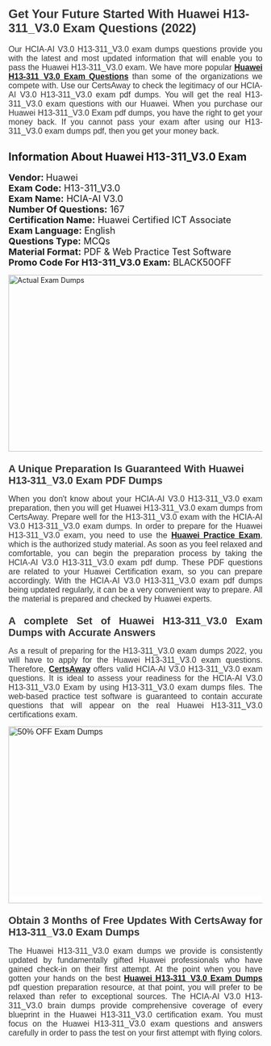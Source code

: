 <h1><span style="font-size:24px"><span style="font-family:Calibri,sans-serif"><strong><span style="background-color:white"><span style="font-family:"Verdana",sans-serif"><span style="color:#333333">Get Your Future Started With Huawei H13-311_V3.0 Exam Questions (2022)</span></span></span></strong></span></span></h1> <p style="text-align:justify"><span style="font-size:11pt"><span style="font-family:Calibri,sans-serif"><span style="font-size:12.0pt"><span style="background-color:white"><span style="font-family:"Verdana",sans-serif"><span style="color:#333333">Our HCIA-AI V3.0 H13-311_V3.0 exam dumps questions provide you with the latest and most updated information that will enable you to pass the Huawei H13-311_V3.0 exam. We have more popular <a href="https://www.certsaway.com/huawei/h13-311_v3.0-exam-dumps"><strong>Huawei H13-311_V3.0 Exam Questions</strong></a> than some of the organizations we compete with. Use our CertsAway to check the legitimacy of our HCIA-AI V3.0 H13-311_V3.0 exam pdf dumps. You will get the real H13-311_V3.0 exam questions with our Huawei. When you purchase our Huawei H13-311_V3.0 Exam pdf dumps, you have the right to get your money back. If you cannot pass your exam after using our H13-311_V3.0 exam dumps pdf, then you get your money back.</span></span></span></span></span></span></p> <h2 style="text-align:justify"><strong>Information About Huawei H13-311_V3.0 Exam</strong></h2> <p style="text-align:justify"><span style="font-size:18px"><strong>Vendor: </strong>Huawei<br /> <strong>Exam Code:</strong> H13-311_V3.0<br /> <strong>Exam Name:</strong> HCIA-AI V3.0<br /> <strong>Number Of Questions:</strong> 167<br /> <strong>Certification Name:</strong> Huawei Certified ICT Associate<br /> <strong>Exam Language:</strong> English<br /> <strong>Questions Type:</strong> MCQs<br /> <strong>Material Format:</strong> PDF & Web Practice Test Software<br /> <strong>Promo Code For H13-311_V3.0 Exam:</strong> BLACK50OFF</span></p> <p style="text-align:justify"><a href="https://www.certsaway.com/huawei/h13-311_v3.0-exam-dumps" rel="no-follow"><img alt="Actual Exam Dumps" src="https://blogger.googleusercontent.com/img/b/R29vZ2xl/AVvXsEhM7PDiBcnX1lSN-cQmq5aA7zhxn_sWcl74tkXOSfPCo3QtIY975M9XJLCwEgJ4RXKA47zmJGF6HERJJhyy2xAB8wXG6sgIARPXgzYSBnCmQcQUSzkzAw-rnNk2tBWror0N27JemDbU_7iS0jGjJohQplsk8CyGpJdZ9YktQ0Yz6f7IdzI5OZob-D4eGg/s1382/ca1.png" style="height:350px; width:750px" /></a></p> <h3><span style="font-size:20px"><strong><span style="font-family:Calibri,sans-serif"><span style="background-color:white"><span style="font-family:"Verdana",sans-serif"><span style="color:#333333">A Unique Preparation Is Guaranteed With Huawei H13-311_V3.0 Exam PDF Dumps</span></span></span></span></strong></span></h3> <p style="text-align:justify"><span style="font-size:11pt"><span style="font-family:Calibri,sans-serif"><span style="font-size:12.0pt"><span style="background-color:white"><span style="font-family:"Verdana",sans-serif"><span style="color:#333333">When you don't know about your HCIA-AI V3.0 H13-311_V3.0 exam preparation, then you will get Huawei H13-311_V3.0 exam dumps from CertsAway. Prepare well for the H13-311_V3.0 exam with the HCIA-AI V3.0 H13-311_V3.0 exam dumps. In order to prepare for the Huawei H13-311_V3.0 exam, you need to use the <a href="https://www.certsaway.com/huawei-questions"><strong>Huawei Practice Exam</strong></a>, which is the authorized study material. As soon as you feel relaxed and comfortable, you can begin the preparation process by taking the HCIA-AI V3.0 H13-311_V3.0 exam pdf dump. These PDF questions are related to your Huawei Certification exam, so you can prepare accordingly. With the HCIA-AI V3.0 H13-311_V3.0 exam pdf dumps being updated regularly, it can be a very convenient way to prepare. All the material is prepared and checked by Huawei experts.</span></span></span></span></span></span></p> <h3 style="text-align:justify"><span style="font-size:20px"><span style="font-family:Calibri,sans-serif"><strong><span style="background-color:white"><span style="font-family:"Verdana",sans-serif"><span style="color:#333333">A complete Set of Huawei H13-311_V3.0 Exam Dumps with Accurate Answers</span></span></span></strong></span></span></h3> <p style="text-align:justify"><span style="font-size:11pt"><span style="font-family:Calibri,sans-serif"><span style="font-size:12.0pt"><span style="background-color:white"><span style="font-family:"Verdana",sans-serif"><span style="color:#333333">As a result of preparing for the H13-311_V3.0 exam dumps 2022, you will have to apply for the Huawei H13-311_V3.0 exam questions. Therefore, <a href=" https://www.certsaway.com/"><strong>CertsAway</strong></a> offers valid HCIA-AI V3.0 H13-311_V3.0 exam questions. It is ideal to assess your readiness for the HCIA-AI V3.0 H13-311_V3.0 Exam by using H13-311_V3.0 exam dumps files. The web-based practice test software is guaranteed to contain accurate questions that will appear on the real Huawei H13-311_V3.0 certifications exam.</span></span></span></span></span></span></p> <p style="text-align:justify"><span style="font-size:11pt"><span style="font-family:Calibri,sans-serif"><span style="font-size:12.0pt"><span style="background-color:white"><span style="font-family:"Verdana",sans-serif"><span style="color:#333333"><a href="https://www.certsaway.com/huawei/h13-311_v3.0-exam-dumps" rel="no-follow"><img alt="50% OFF Exam Dumps" src="https://www.certcollections.com/uploads/content/c2.png" style="height:350px; width:750px" /></a></span></span></span></span></span></span></p> <h3 style="text-align:justify"><span style="font-size:20px"><strong><span style="font-family:Calibri,sans-serif"><span style="background-color:white"><span style="font-family:"Verdana",sans-serif"><span style="color:#333333">Obtain 3 Months of Free Updates With CertsAway for H13-311_V3.0 Exam Dumps</span></span></span></span></strong></span></h3> <p style="text-align:justify"><span style="font-size:11pt"><span style="font-family:Calibri,sans-serif"><span style="font-size:12.0pt"><span style="background-color:white"><span style="font-family:"Verdana",sans-serif"><span style="color:#333333">The Huawei H13-311_V3.0 exam dumps we provide is consistently updated by fundamentally gifted Huawei professionals who have gained check-in on their first attempt. At the point when you have gotten your hands on the best <a href="https://www.certsaway.com/huawei/h13-311_v3.0-exam-dumps"><strong>Huawei H13-311_V3.0 Exam Dumps</strong></a> pdf question preparation resource, at that point, you will prefer to be relaxed than refer to exceptional sources. The HCIA-AI V3.0 H13-311_V3.0 brain dumps provide comprehensive coverage of every blueprint in the Huawei H13-311_V3.0 certification exam. You must focus on the Huawei H13-311_V3.0 exam questions and answers carefully in order to pass the test on your first attempt with flying colors.</span></span></span></span></span></span></p>
